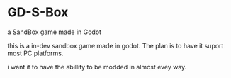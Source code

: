 # GD-S-Box
a SandBox game made in Godot

this is a in-dev sandbox game made in godot. The plan is to have it suport most PC platforms.

i want it to have the abillity to be modded in almost evey way.
